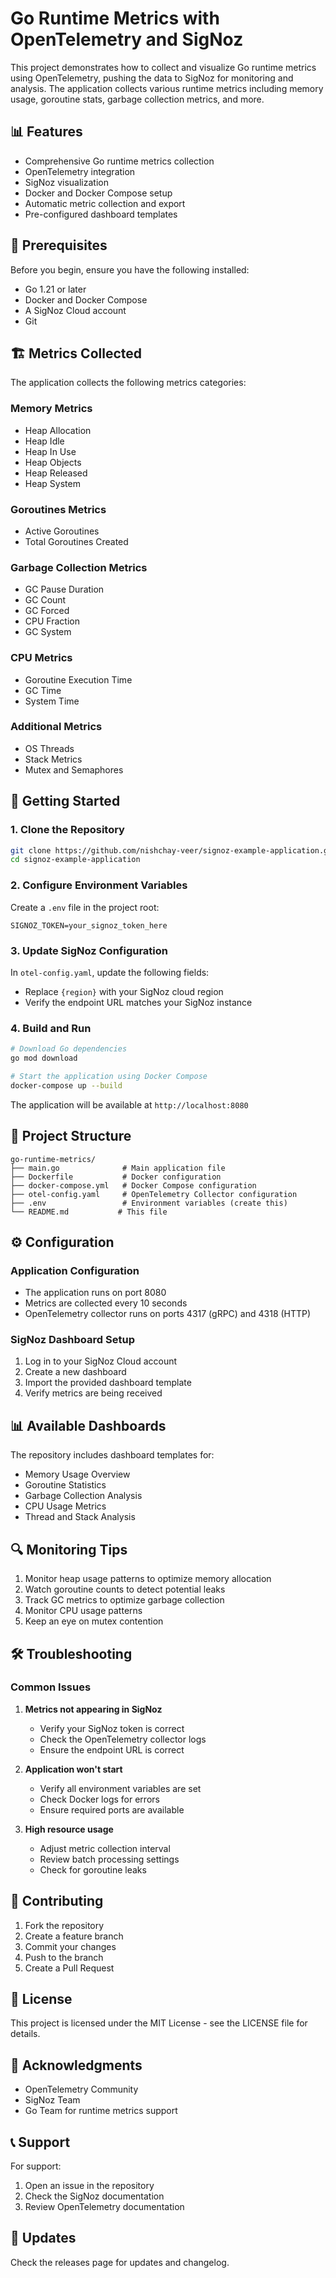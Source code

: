 # Go Runtime Metrics with OpenTelemetry and SigNoz

This project demonstrates how to collect and visualize Go runtime metrics using OpenTelemetry, pushing the data to SigNoz for monitoring and analysis. The application collects various runtime metrics including memory usage, goroutine stats, garbage collection metrics, and more.

## 📊 Features

- Comprehensive Go runtime metrics collection
- OpenTelemetry integration
- SigNoz visualization
- Docker and Docker Compose setup
- Automatic metric collection and export
- Pre-configured dashboard templates

## 🔧 Prerequisites

Before you begin, ensure you have the following installed:
- Go 1.21 or later
- Docker and Docker Compose
- A SigNoz Cloud account
- Git

## 🏗️ Metrics Collected

The application collects the following metrics categories:

### Memory Metrics
- Heap Allocation
- Heap Idle
- Heap In Use
- Heap Objects
- Heap Released
- Heap System

### Goroutines Metrics
- Active Goroutines
- Total Goroutines Created

### Garbage Collection Metrics
- GC Pause Duration
- GC Count
- GC Forced
- CPU Fraction
- GC System

### CPU Metrics
- Goroutine Execution Time
- GC Time
- System Time

### Additional Metrics
- OS Threads
- Stack Metrics
- Mutex and Semaphores

## 🚀 Getting Started

### 1. Clone the Repository

```bash
git clone https://github.com/nishchay-veer/signoz-example-application.git
cd signoz-example-application
```

### 2. Configure Environment Variables

Create a `.env` file in the project root:

```env
SIGNOZ_TOKEN=your_signoz_token_here
```

### 3. Update SigNoz Configuration

In `otel-config.yaml`, update the following fields:
- Replace `{region}` with your SigNoz cloud region
- Verify the endpoint URL matches your SigNoz instance

### 4. Build and Run

```bash
# Download Go dependencies
go mod download

# Start the application using Docker Compose
docker-compose up --build
```

The application will be available at `http://localhost:8080`

## 📁 Project Structure

```
go-runtime-metrics/
├── main.go              # Main application file
├── Dockerfile           # Docker configuration
├── docker-compose.yml   # Docker Compose configuration
├── otel-config.yaml     # OpenTelemetry Collector configuration
├── .env                 # Environment variables (create this)
└── README.md           # This file
```

## ⚙️ Configuration

### Application Configuration
- The application runs on port 8080
- Metrics are collected every 10 seconds
- OpenTelemetry collector runs on ports 4317 (gRPC) and 4318 (HTTP)

### SigNoz Dashboard Setup

1. Log in to your SigNoz Cloud account
2. Create a new dashboard
3. Import the provided dashboard template
4. Verify metrics are being received

## 📊 Available Dashboards

The repository includes dashboard templates for:
- Memory Usage Overview
- Goroutine Statistics
- Garbage Collection Analysis
- CPU Usage Metrics
- Thread and Stack Analysis

## 🔍 Monitoring Tips

1. Monitor heap usage patterns to optimize memory allocation
2. Watch goroutine counts to detect potential leaks
3. Track GC metrics to optimize garbage collection
4. Monitor CPU usage patterns
5. Keep an eye on mutex contention

## 🛠️ Troubleshooting

### Common Issues

1. **Metrics not appearing in SigNoz**
   - Verify your SigNoz token is correct
   - Check the OpenTelemetry collector logs
   - Ensure the endpoint URL is correct

2. **Application won't start**
   - Verify all environment variables are set
   - Check Docker logs for errors
   - Ensure required ports are available

3. **High resource usage**
   - Adjust metric collection interval
   - Review batch processing settings
   - Check for goroutine leaks

## 🤝 Contributing

1. Fork the repository
2. Create a feature branch
3. Commit your changes
4. Push to the branch
5. Create a Pull Request

## 📝 License

This project is licensed under the MIT License - see the LICENSE file for details.

## 🙏 Acknowledgments

- OpenTelemetry Community
- SigNoz Team
- Go Team for runtime metrics support

## 📞 Support

For support:
1. Open an issue in the repository
2. Check the SigNoz documentation
3. Review OpenTelemetry documentation

## 🔄 Updates

Check the releases page for updates and changelog.
